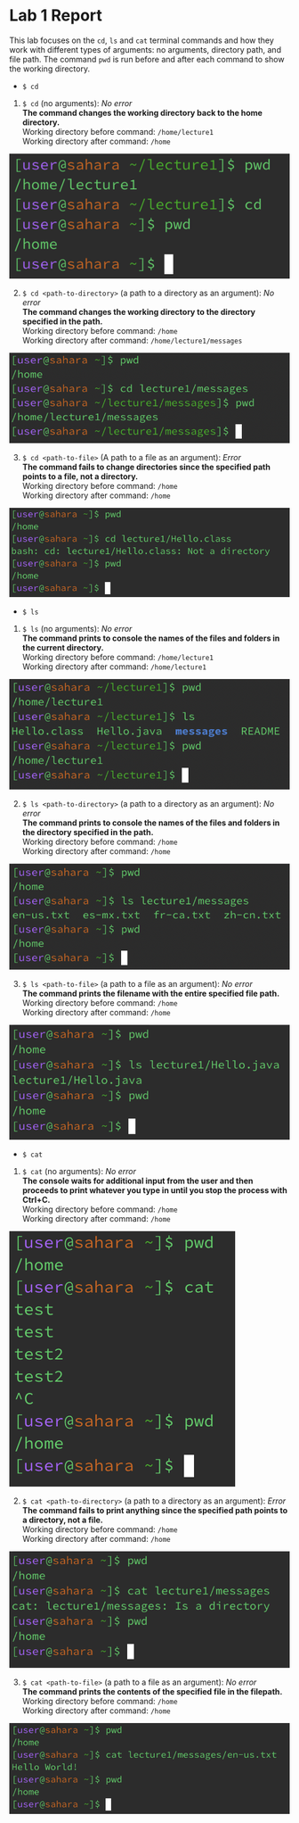 # Lab 1 Report

This lab focuses on the `cd`, `ls` and `cat` terminal commands and how they work with different types of arguments: no arguments, directory path, and file path. The command `pwd` is run before and after each command to show the working directory. 

* `$ cd`
1. `$ cd` (no arguments): _No error_  
**The command changes the working directory back to the home directory.**  
Working directory before command: `/home/lecture1`  
Working directory after command: `/home`  

![Image](cd1.png)  

2. `$ cd <path-to-directory>` (a path to a directory as an argument): _No error_  
**The command changes the working directory to the directory specified in the path.**  
Working directory before command: `/home`  
Working directory after command: `/home/lecture1/messages`  

![Image](cd2.png)  

3. `$ cd <path-to-file>` (A path to a file as an argument): _Error_  
**The command fails to change directories since the specified path points to a file, not a directory.**  
Working directory before command: `/home`  
Working directory after command: `/home`  

![Image](cd3.png)  

* `$ ls`  
1. `$ ls` (no arguments): _No error_  
**The command prints to console the names of the files and folders in the current directory.**  
Working directory before command: `/home/lecture1`  
Working directory after command: `/home/lecture1`  

![Image](ls1.png)  

2. `$ ls <path-to-directory>` (a path to a directory as an argument): _No error_  
**The command prints to console the names of the files and folders in the directory specified in the path.**  
Working directory before command: `/home`  
Working directory after command: `/home`  

![Image](ls2.png)  

3. `$ ls <path-to-file>` (a path to a file as an argument): _No error_  
**The command prints the filename with the entire specified file path.**  
Working directory before command: `/home`  
Working directory after command: `/home`  

![Image](ls3.png)  

* `$ cat`  
1. `$ cat` (no arguments): _No error_  
**The console waits for additional input from the user and then proceeds to print whatever you type in until you stop the process with Ctrl+C.**  
Working directory before command: `/home`  
Working directory after command: `/home`  

![Image](cat1.png)  

2. `$ cat <path-to-directory>` (a path to a directory as an argument): _Error_  
**The command fails to print anything since the specified path points to a directory, not a file.**  
Working directory before command: `/home`  
Working directory after command: `/home`  

![Image](cat2.png)  

3. `$ cat <path-to-file>` (a path to a file as an argument): _No error_  
**The command prints the contents of the specified file in the filepath.**  
Working directory before command: `/home`  
Working directory after command: `/home`  

![Image](cat3.png)  
